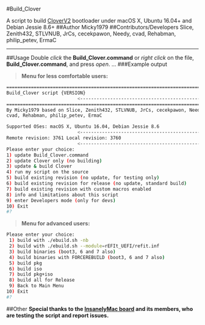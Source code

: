 #Build_Clover

A script to build [CloverV2](https://sourceforge.net/p/cloverefiboot/code/HEAD/tree) bootloader under macOS X, Ubuntu 16.04+ and Debian Jessie 8.6+
##Author
Micky1979
##Contributors/Developers
Slice, Zenith432, STLVNUB, JrCs, cecekpawon, Needy, cvad, Rehabman, philip_petev, ErmaC

---
##Usage
Double _click_ the **Build_Clover.command** or _right click_ on the file, **Build_Clover.command**, and press _open_.
...
###Example output
>**Menu for less comfortable users:**

```bash
========================================================================
Build_Clover script {VERSION}
                          <---------------------------------------------
========================================================================
By Micky1979 based on Slice, Zenith432, STLVNUB, JrCs, cecekpawon, Needy,
cvad, Rehabman, philip_petev, ErmaC

Supported OSes: macOS X, Ubuntu 16.04, Debian Jessie 8.6
                          <---------------------------------------------
Remote revision: 3761 Local revision: 3760
                          <---------------------------------------------
Please enter your choice: 
1) update Build_Clover.command
2) update Clover only (no building)
3) update & build Clover
4) run my script on the source
5) build existing revision (no update, for testing only)
6) build existing revision for release (no update, standard build)
7) build existing revision with custom macros enabled
8) info and limitations about this script
9) enter Developers mode (only for devs)
10) Exit
#? 
```
>**Menu for advanced users:**

```bash
Please enter your choice: 
 1) build with ./ebuild.sh -nb
 2) build with ./ebuild.sh --module=rEFIt_UEFI/refit.inf
 3) build binaries (boot3, 6 and 7 also)
 4) build binaries with FORCEREBUILD (boot3, 6 and 7 also)
 5) build pkg
 6) build iso
 7) build pkg+iso
 8) build all for Release
 9) Back to Main Menu
10) Exit
#? 
```

##Other
**Special thanks to the [InsanelyMac board](http://www.insanelymac.com "www.insanelymac.com") and its members, who are testing the script and report issues.**

